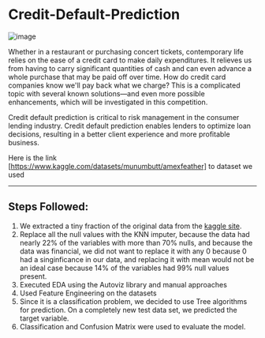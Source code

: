 # Credit-Default-Prediction
![image](https://user-images.githubusercontent.com/109312561/205520245-0988e661-d4ae-42ee-bed0-36587bd6f7bd.png)

Whether in a restaurant or purchasing concert tickets, contemporary life relies on the ease of a credit card to make daily expenditures. It relieves us from having to carry significant quantities of cash and can even advance a whole purchase that may be paid off over time. How do credit card companies know we'll pay back what we charge? This is a complicated topic with several known solutions—and even more possible enhancements, which will be investigated in this competition.

Credit default prediction is critical to risk management in the consumer lending industry. Credit default prediction enables lenders to optimize loan decisions, resulting in a better client experience and more profitable business.

Here is the link [https://www.kaggle.com/datasets/munumbutt/amexfeather] to dataset we used

-----------------------------------------------------------------------------------------------------------------------------------------------------------
## Steps Followed:
1. We extracted a tiny fraction of the original data from the [kaggle site]([url](https://www.kaggle.com/competitions/amex-default-prediction/data)).
2. Replace all the null values with the KNN imputer, because the data had nearly 22% of the variables with more than 70% nulls, and because the data was financial, we did not want to replace it with any 0 because 0 had a singinficance in our data, and replacing it with mean would not be an ideal case because 14% of the variables had 99% null values present.
3. Executed EDA using the Autoviz library and manual approaches
4. Used Feature Engineering on the datasets
5. Since it is a classification problem, we decided to use Tree algorithms for prediction. On a completely new test data set, we predicted the target variable.
6. Classification and Confusion Matrix were used to evaluate the model.
